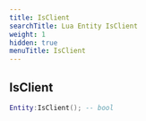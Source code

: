 ```yaml
---
title: IsClient
searchTitle: Lua Entity IsClient
weight: 1
hidden: true
menuTitle: IsClient
---
```

## IsClient
```lua
Entity:IsClient(); -- bool
```